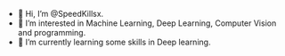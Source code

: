 - 👋 Hi, I’m @SpeedKillsx.
- 👀 I’m interested in Machine Learning, Deep Learning, Computer Vision and programming.
- 🌱 I’m currently learning some skills in Deep learning.
 

<!---
SpeedKillsx/SpeedKillsx is a ✨ special ✨ repository because its `README.md` (this file) appears on your GitHub profile.
You can click the Preview link to take a look at your changes.
--->
